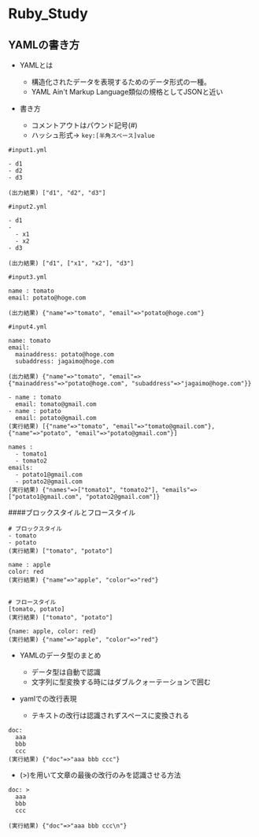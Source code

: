 # Ruby_Study


## YAMLの書き方
- YAMLとは
  - 構造化されたデータを表現するためのデータ形式の一種。
  - YAML Ain't Markup Language類似の規格としてJSONと近い
  
- 書き方  
  - コメントアウトはパウンド記号(#)
  - ハッシュ形式-> `key:[半角スペース]value`

```
#input1.yml

- d1
- d2
- d3

(出力結果) ["d1", "d2", "d3"]
```

```
#input2.yml

- d1
-
  - x1
  - x2
- d3

(出力結果) ["d1", ["x1", "x2"], "d3"]
```

```
#input3.yml

name : tomato
email: potato@hoge.com

(出力結果) {"name"=>"tomato", "email"=>"potato@hoge.com"}
```

```
#input4.yml

name: tomato
email:
  mainaddress: potato@hoge.com
  subaddress: jagaimo@hoge.com

(出力結果) {"name"=>"tomato", "email"=>{"mainaddress"=>"potato@hoge.com", "subaddress"=>"jagaimo@hoge.com"}}
```

```
- name : tomato
  email: tomato@gmail.com
- name : potato
  email: potato@gmail.com
(実行結果) [{"name"=>"tomato", "email"=>"tomato@gmail.com"}, {"name"=>"potato", "email"=>"potato@gmail.com"}]
```

```
names :
  - tomato1
  - tomato2
emails:
  - potato1@gmail.com
  - potato2@gmail.com
(実行結果) {"names"=>["tomato1", "tomato2"], "emails"=>["potato1@gmail.com", "potato2@gmail.com"]}
```

####ブロックスタイルとフロースタイル
```
# ブロックスタイル
- tomato
- potato
(実行結果) ["tomato", "potato"]

name : apple
color: red
(実行結果) {"name"=>"apple", "color"=>"red"}


# フロースタイル
[tomato, potato]
(実行結果) ["tomato", "potato"]

{name: apple, color: red}
(実行結果) {"name"=>"apple", "color"=>"red"}
```

- YAMLのデータ型のまとめ
  - データ型は自動で認識
  - 文字列に型変換する時にはダブルクォーテーションで囲む

- yamlでの改行表現
  - テキストの改行は認識されずスペースに変換される
```
doc:
  aaa
  bbb
  ccc
(実行結果) {"doc"=>"aaa bbb ccc"}
```

  - (>)を用いて文章の最後の改行のみを認識させる方法
```
doc: >
  aaa
  bbb
  ccc
  
(実行結果) {"doc"=>"aaa bbb ccc\n"}
```
